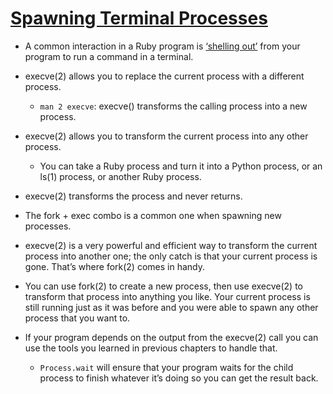 # [Spawning Terminal Processes](https://workingwithruby.com/wwup/spawning/)

+ A common interaction in a Ruby program is [‘shelling out’](https://stackoverflow.com/questions/28628985/what-does-shell-out-or-shelling-out-mean) from your program to run a command in a terminal.

+ execve(2) allows you to replace the current process with a different process.
    + `man 2 execve`: execve() transforms the calling process into a new process.

+ execve(2) allows you to transform the current process into any other process.
    + You can take a Ruby process and turn it into a Python process, or an ls(1) process, or another Ruby process.

+ execve(2) transforms the process and never returns.

+ The fork + exec combo is a common one when spawning new processes.

+ execve(2) is a very powerful and efficient way to transform the current process into another one; the only catch is that your current process is gone. That’s where fork(2) comes in handy.

+ You can use fork(2) to create a new process, then use execve(2) to transform that process into anything you like. Your current process is still running just as it was before and you were able to spawn any other process that you want to.

+ If your program depends on the output from the execve(2) call you can use the tools you learned in previous chapters to handle that.
    + `Process.wait` will ensure that your program waits for the child process to finish whatever it’s doing so you can get the result back.

